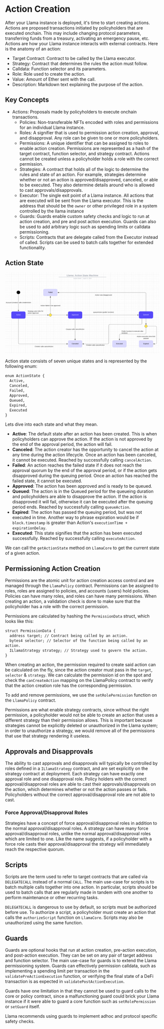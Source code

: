 # Action Creation

After your Llama instance is deployed, it's time to start creating actions.
Actions are proposed transactions initiated by policyholders that are executed onchain. 
This may include changing protocol parameters, transferring funds from a treasury, activating an emergency pause, etc. 
Actions are how your Llama instance interacts with external contracts.
Here is the anatomy of an action:

- Target Contract: Contract to be called by the Llama executor.
- Strategy: Contract that determines the rules the action must follow.
- Calldata: Function selector and its parameters.
- Role: Role used to create the action.
- Value: Amount of Ether sent with the call.
- Description: Markdown text explaining the purpose of the action.


## Key Concepts

- Actions: Proposals made by policyholders to execute onchain transactions.
  - Policies: Non-transferable NFTs encoded with roles and permissions for an individual Llama instance.
  - Roles: A signifier that is used to permission action creation, approval, and disapproval. Any role can be given to one or more policyholders.
  - Permissions: A unique identifier that can be assigned to roles to enable action creation. Permissions are represented as a hash of the target contract, function selector, and strategy contract. Actions cannot be created unless a policyholder holds a role with the correct permission.
  - Strategies: A contract that holds all of the logic to determine the rules and state of an action. For example, strategies determine whether or not an action is approved/disapproved, canceled, or able to be executed. They also determine details around who is allowed to cast approvals/disapprovals.
  - Executor: The single exit point of a Llama instance. All actions that are executed will be sent from the Llama executor. This is the address that should be the `owner` or other privileged role in a system controlled by the llama instance
  - Guards: Guards enable custom safety checks and logic to run at action creation, and pre and post action execution. Guards can also be used to add arbitrary logic such as spending limits or calldata permissioning.
  - Scripts: Contracts that are delegate called from the Executor instead of called. Scripts can be used to batch calls together for extended functionality.

## Action State

![Action State Diagram](../diagrams/llama-action-state-machine.png)

Action state consists of seven unique states and is represented by the following enum:
```solidity
enum ActionState {
  Active,
  Canceled,
  Failed,
  Approved,
  Queued,
  Expired,
  Executed
}
```

Lets dive into each state and what they mean.
  - **Active**: The default state after an action has been created. This is when policyholders can approve the action. If the action is not approved by the end of the approval period, the action will fail.
  - **Canceled**: The action creator has the opportunity to cancel the action at any time during the action lifecycle. Once an action has been canceled, it cannot be executed. Reached by successfully calling `cancelAction`.
  - **Failed**: An action reaches the failed state if it does not reach the approval quorum by the end of the approval period, or if the action gets disapproved during the queuing period. Once an action has reached the failed state, it cannot be executed.
  - **Approved**: The action has been approved and is ready to be queued.
  - **Queued**: The action is in the Queued period for the queueing duration and policyholders are able to disapprove the action. If the action is disapproved it will fail, otherwise it can be executed after the queuing period ends. Reached by successfully calling `queueAction`.
  - **Expired**: The action has passed the queuing period, but was not executed in time. Another way to phrase expiration would be if `block.timestamp` is greater than Action's `executionTime + expirationDelay`.
  - **Executed**: This state signifies that the action has been executed successfully. Reached by successfully calling `executeAction`.


We can call the `getActionState` method on `LlamaCore` to get the current state of a given action.

## Permissioning Action Creation

Permissions are the atomic unit for action creation access control and are managed through the `LlamaPolicy` contract. 
Permissions can be assigned to roles, roles are assigned to policies, and accounts (users) hold policies. 
Policies can have many roles, and roles can have many permissions. When creating an action, a validation check is done to make sure that the policyholder has a role with the correct permission.

Permissions are calculated by hashing the `PermissionData` struct, which looks like this:
```
struct PermissionData {
  address target; // Contract being called by an action.
  bytes4 selector; // Selector of the function being called by an action.
  ILlamaStrategy strategy; // Strategy used to govern the action.
}
```

When creating an action, the permission required to create said action can be calculated on the fly, since the action creator must pass in the `target`, `selector` & `strategy`. 
We can calculate the permission id on the spot and check the `canCreateAction` mapping on the LlamaPolicy contract to verify that the action creation role has the corresponding permission.

To add and remove permissions, we use the `setRolePermission` function on the `LlamaPolicy` contract.

Permissions are what enable strategy contracts, since without the right permission, a policyholder would not be able to create an action that uses a different strategy than their permission allows. 
This is important because strategies cannot be explicitly deleted or unauthorized in the Llama system; in order to unauthorize a strategy, we would remove all of the permissions that use that strategy rendering it useless.

## Approvals and Disapprovals

The ability to cast approvals and disapprovals will typically be controlled by roles defined in a `ILlamaStrategy` contract, and are set explicitly on the strategy contract at deployment. 
Each strategy can have exactly one approval role and one disapproval role.
Policy holders with the correct approval/disapproval roles are able to cast their approvals/disapprovals on the action, which determines whether or not the action passes or fails.
Policyholders without the correct approval/disapproval role are not able to cast.

### Force Approval/Disapproval Roles

Strategies have a concept of force approval/disapproval roles in addition to the normal approval/disapproval roles. 
A strategy can have many force approval/disapproval roles, unlike the normal approval/disapproval roles which are limited to one. 
Like the name suggests, if a policyholder with a force role casts their approval/disapproval the strategy will immediately reach the respective quorum.

## Scripts

Scripts are the term used to refer to target contracts that are called via `DELEGATECALL` instead of a normal `CALL`.
The main use-case for scripts is to batch multiple calls together into one action. 
In particular, scripts should be used to batch calls that are regularly made in tandem with one another to perform maintenance or other recurring tasks. 

`DELEGATECALL` is dangerous to use by default, so scripts must be authorized before use. 
To authorize a script, a policyholder must create an action that calls the `authorizeScript` function on `LlamaCore`. 
Scripts may also be unauthorized using the same function.

## Guards

Guards are optional hooks that run at action creation, pre-action execution, and post-action execution. They can be set on any pair of target address and function selector. 
The main use-case for guards is to extend the Llama permissioning system. 
Guards can effectively permission calldata, such as implementing a spending limit per transaction in the `validatePreActionExecution` function, or verifying the final state of a DeFi transaction is as expected in `validatePostActionExecution`.

Guards have one limitation in that they cannot be used to guard calls to the core or policy contract, since a malfunctioning guard could brick your Llama instance if it were able to guard a core function such as `setRolePermission` or `setGuard` itself.

Llama recommends using guards to implement adhoc and protocol specific safety checks.